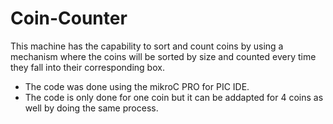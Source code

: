 
# Coin-Counter
This machine has the capability to sort and count coins by using a mechanism where the coins will be sorted by size and counted every time they fall into their corresponding box. 

- The code was done using the mikroC PRO for PIC IDE.
- The code is only done for one coin but it can be addapted for 4 coins as well by doing the same process.
